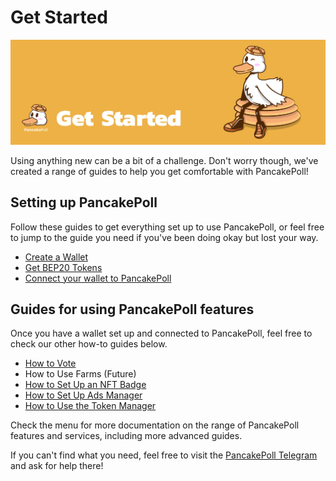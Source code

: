 # Get Started

![](../.gitbook/assets/GETSTARTED.jpg)

Using anything new can be a bit of a challenge. Don't worry though, we've created a range of guides to help you get comfortable with PancakePoll!

## Setting up PancakePoll

Follow these guides to get everything set up to use PancakePoll, or feel free to jump to the guide you need if you've been doing okay but lost your way.

* [Create a Wallet](https://docs.pancakepoll.com/get-started/wallet-guide)
* [Get BEP20 Tokens](https://docs.pancakepoll.com/get-started/bep20-guide)
* [Connect your wallet to PancakePoll](https://docs.pancakepoll.com/get-started/connection-guide)

## Guides for using PancakePoll features

Once you have a wallet set up and connected to PancakePoll, feel free to check our other how-to guides below.

* [How to Vote](../feature/vote-and-burn/how-to-vote.md)
* How to Use Farms (Future)
* [How to Set Up an NFT Badge](../feature/nft-badge/how-to-set-up-an-nft-badge.md)
* [How to Set Up Ads Manager](../feature/ads-manager/how-to-set-up-ads-manager.md)
* [How to Use the Token Manager](../feature/token-manager/how-to-use-the-token-manager.md)

Check the menu for more documentation on the range of PancakePoll features and services, including more advanced guides.

If you can't find what you need, feel free to visit the [PancakePoll Telegram](https://t.me/pancakepollbsc) and ask for help there!
